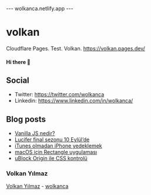 ---  wolkanca.netlify.app ---
# volkan
Cloudflare Pages. Test. Volkan. https://volkan.pages.dev/

#### Hi there 👋

## Social
- Twitter: https://twitter.com/wolkanca
- Linkedin: https://www.linkedin.com/in/wolkanca/


## Blog posts
<!-- BLOG-POST-LIST:START -->
- [Vanilla JS nedir?](https://wolkanca.com.tr/vanilla-js-nedir/)
- [Lucifer final sezonu 10 Eylül’de](https://wolkanca.com.tr/lucifer-final-sezonu-10-eylulde/)
- [iTunes olmadan iPhone yedeklemek](https://wolkanca.com.tr/itunes-olmadan-iphone-yedeklemek/)
- [macOS için Rectangle uygulaması](https://wolkanca.com.tr/macos-icin-rectangle-uygulamasi/)
- [uBlock Origin ile CSS kontrolü](https://wolkanca.com.tr/ublock-origin-ile-css-kontrolu/)
<!-- BLOG-POST-LIST:END -->


### Volkan Yılmaz

[Volkan Yılmaz](https://volkanyilmaz.com.tr/) - [wolkanca](https://wolkanca.com.tr/)

